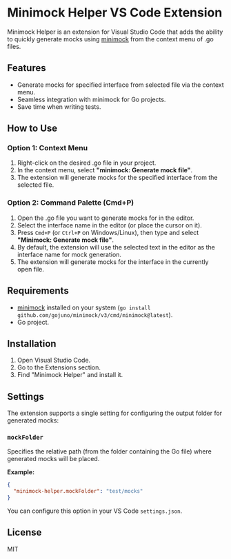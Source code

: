 # Minimock Helper VS Code Extension

Minimock Helper is an extension for Visual Studio Code that adds the ability to quickly generate mocks using [minimock](https://github.com/gojuno/minimock) from the context menu of .go files.

## Features

- Generate mocks for specified interface from selected file via the context menu.
- Seamless integration with minimock for Go projects.
- Save time when writing tests.

## How to Use

### Option 1: Context Menu

1. Right-click on the desired .go file in your project.
2. In the context menu, select **"minimock: Generate mock file"**.
3. The extension will generate mocks for the specified interface from the selected file.

### Option 2: Command Palette (Cmd+P)

1. Open the .go file you want to generate mocks for in the editor.
2. Select the interface name in the editor (or place the cursor on it).
3. Press `Cmd+P` (or `Ctrl+P` on Windows/Linux), then type and select **"Minimock: Generate mock file"**.
4. By default, the extension will use the selected text in the editor as the interface name for mock generation.
5. The extension will generate mocks for the interface in the currently open file.

## Requirements

- [minimock](https://github.com/gojuno/minimock) installed on your system (`go install github.com/gojuno/minimock/v3/cmd/minimock@latest`).
- Go project.

## Installation

1. Open Visual Studio Code.
2. Go to the Extensions section.
3. Find "Minimock Helper" and install it.

## Settings

The extension supports a single setting for configuring the output folder for generated mocks:

### `mockFolder`

Specifies the relative path (from the folder containing the Go file) where generated mocks will be placed.

**Example:**

```json
{
  "minimock-helper.mockFolder": "test/mocks"
}
```

You can configure this option in your VS Code `settings.json`.

## License

MIT
